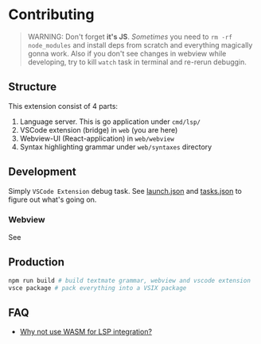 # Contributing

> WARNING: Don't forget **it's JS**. _Sometimes_ you need to `rm -rf node_modules` and install deps from scratch and everything magically gonna work. Also if you don't see changes in webview while developing, try to kill `watch` task in terminal and re-rerun debuggin.

## Structure

This extension consist of 4 parts:

1. Language server. This is go application under `cmd/lsp/`
2. VSCode extension (bridge) in `web` (you are here)
3. Webview-UI (React-application) in `web/webview`
4. Syntax highlighting grammar under `web/syntaxes` directory

## Development

Simply `VSCode Extension` debug task. See [launch.json](../.vscode/launch.json) and [tasks.json](../.vscode/tasks.json) to figure out what's going on.

### Webview

See

## Production

```bash
npm run build # build textmate grammar, webview and vscode extension
vsce package # pack everything into a VSIX package
```

## FAQ

- [Why not use WASM for LSP integration?](https://github.com/nevalang/neva/discussions/374#discussioncomment-7345045)
